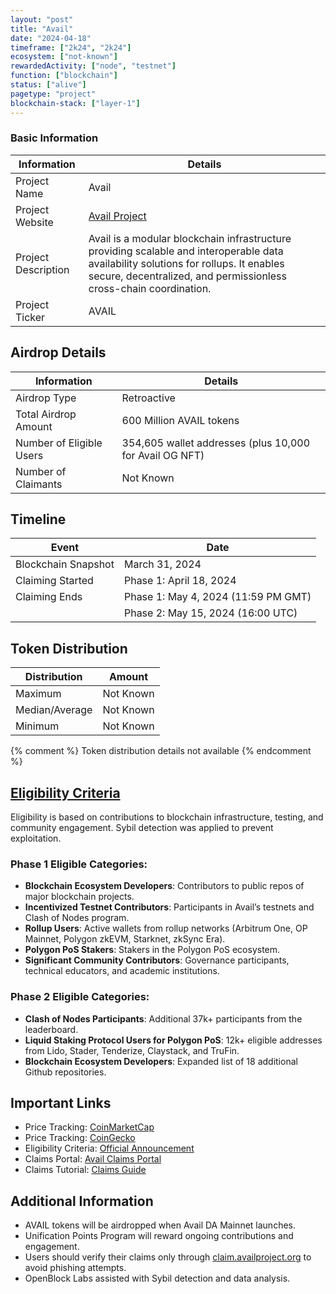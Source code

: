 ```yaml
---
layout: "post"
title: "Avail"
date: "2024-04-18"
timeframe: ["2k24", "2k24"]
ecosystem: ["not-known"]
rewardedActivity: ["node", "testnet"]
function: ["blockchain"]
status: ["alive"]
pagetype: "project"
blockchain-stack: ["layer-1"]
---
```


### Basic Information

| Information         | Details                                                                                                                                                                                                   |
| ------------------- | --------------------------------------------------------------------------------------------------------------------------------------------------------------------------------------------------------- |
| Project Name        | Avail                                                                                                                                                                                                     |
| Project Website     | [Avail Project](https://availproject.org)                                                                                                                                                                 |
| Project Description | Avail is a modular blockchain infrastructure providing scalable and interoperable data availability solutions for rollups. It enables secure, decentralized, and permissionless cross-chain coordination. |
| Project Ticker      | AVAIL                                                                                                                                                                                                     |

## Airdrop Details

| Information              | Details                                                 |
| ------------------------ | ------------------------------------------------------- |
| Airdrop Type             | Retroactive                                             |
| Total Airdrop Amount     | 600 Million AVAIL tokens                                |
| Number of Eligible Users | 354,605 wallet addresses (plus 10,000 for Avail OG NFT) |
| Number of Claimants      | Not Known                                               |

## Timeline

| Event               | Date                                |
| ------------------- | ----------------------------------- |
| Blockchain Snapshot | March 31, 2024                      |
| Claiming Started    | Phase 1: April 18, 2024             |
| Claiming Ends       | Phase 1: May 4, 2024 (11:59 PM GMT) |
|                     | Phase 2: May 15, 2024 (16:00 UTC)   |

## Token Distribution

| Distribution   | Amount    |
| -------------- | --------- |
| Maximum        | Not Known |
| Median/Average | Not Known |
| Minimum        | Not Known |

{% comment %}
Token distribution details not available
{% endcomment %}

## [Eligibility Criteria](https://blog.availproject.org/avails-unification-drop/)

Eligibility is based on contributions to blockchain infrastructure, testing, and community engagement. Sybil detection was applied to prevent exploitation.

### Phase 1 Eligible Categories:

- **Blockchain Ecosystem Developers**: Contributors to public repos of major blockchain projects.
- **Incentivized Testnet Contributors**: Participants in Avail’s testnets and Clash of Nodes program.
- **Rollup Users**: Active wallets from rollup networks (Arbitrum One, OP Mainnet, Polygon zkEVM, Starknet, zkSync Era).
- **Polygon PoS Stakers**: Stakers in the Polygon PoS ecosystem.
- **Significant Community Contributors**: Governance participants, technical educators, and academic institutions.

### Phase 2 Eligible Categories:

- **Clash of Nodes Participants**: Additional 37k+ participants from the leaderboard.
- **Liquid Staking Protocol Users for Polygon PoS**: 12k+ eligible addresses from Lido, Stader, Tenderize, Claystack, and TruFin.
- **Blockchain Ecosystem Developers**: Expanded list of 18 additional Github repositories.

## Important Links

- Price Tracking: [CoinMarketCap](https://coinmarketcap.com/currencies/avail/)
- Price Tracking: [CoinGecko](https://www.coingecko.com/en/coins/avail/)
- Eligibility Criteria: [Official Announcement](https://blog.availproject.org/avails-unification-drop/)
- Claims Portal: [Avail Claims Portal](https://claim.availproject.org)
- Claims Tutorial: [Claims Guide](https://blog.availproject.org/avail-unification-drop-claims-tutorial/)

## Additional Information

- AVAIL tokens will be airdropped when Avail DA Mainnet launches.
- Unification Points Program will reward ongoing contributions and engagement.
- Users should verify their claims only through [claim.availproject.org](https://claim.availproject.org) to avoid phishing attempts.
- OpenBlock Labs assisted with Sybil detection and data analysis.